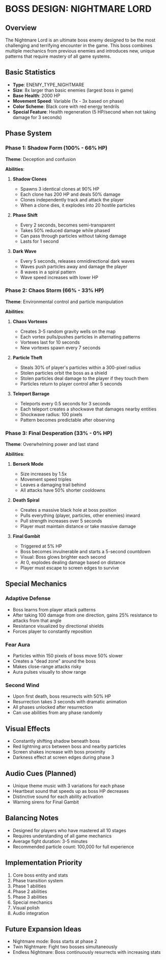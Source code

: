 # BOSS DESIGN: NIGHTMARE LORD

## Overview
The Nightmare Lord is an ultimate boss enemy designed to be the most challenging and terrifying encounter in the game. This boss combines multiple mechanics from previous enemies and introduces new, unique patterns that require mastery of all game systems.

## Basic Statistics
- **Type**: ENEMY_TYPE_NIGHTMARE
- **Size**: 8x larger than basic enemies (largest boss in game)
- **Base Health**: 2000 HP
- **Movement Speed**: Variable (1x - 3x based on phase)
- **Color Scheme**: Black core with red energy tendrils
- **Special Feature**: Health regeneration (5 HP/second when not taking damage for 3 seconds)

## Phase System

### Phase 1: Shadow Form (100% - 66% HP)
**Theme**: Deception and confusion

**Abilities**:
1. **Shadow Clones**
   - Spawns 3 identical clones at 90% HP
   - Each clone has 200 HP and deals 50% damage
   - Clones independently track and attack the player
   - When a clone dies, it explodes into 20 hostile particles

2. **Phase Shift**
   - Every 2 seconds, becomes semi-transparent
   - Takes 50% reduced damage while phased
   - Can pass through particles without taking damage
   - Lasts for 1 second

3. **Dark Wave**
   - Every 5 seconds, releases omnidirectional dark waves
   - Waves push particles away and damage the player
   - 8 waves in a spiral pattern
   - Wave speed increases with lower HP

### Phase 2: Chaos Storm (66% - 33% HP)
**Theme**: Environmental control and particle manipulation

**Abilities**:
1. **Chaos Vortexes**
   - Creates 3-5 random gravity wells on the map
   - Each vortex pulls/pushes particles in alternating patterns
   - Vortexes last for 10 seconds
   - New vortexes spawn every 7 seconds

2. **Particle Theft**
   - Steals 30% of player's particles within a 300-pixel radius
   - Stolen particles orbit the boss as a shield
   - Stolen particles deal damage to the player if they touch them
   - Particles return to player control after 5 seconds

3. **Teleport Barrage**
   - Teleports every 0.5 seconds for 3 seconds
   - Each teleport creates a shockwave that damages nearby entities
   - Shockwave radius: 100 pixels
   - Pattern becomes predictable after observing

### Phase 3: Final Desperation (33% - 0% HP)
**Theme**: Overwhelming power and last stand

**Abilities**:
1. **Berserk Mode**
   - Size increases by 1.5x
   - Movement speed triples
   - Leaves a damaging trail behind
   - All attacks have 50% shorter cooldowns

2. **Death Spiral**
   - Creates a massive black hole at boss position
   - Pulls everything (player, particles, other enemies) inward
   - Pull strength increases over 5 seconds
   - Player must maintain distance or take massive damage

3. **Final Gambit**
   - Triggered at 5% HP
   - Boss becomes invulnerable and starts a 5-second countdown
   - Visual: Boss glows brighter each second
   - At 0, explodes dealing damage based on distance
   - Player must escape to screen edges to survive

## Special Mechanics

### Adaptive Defense
- Boss learns from player attack patterns
- After taking 100 damage from one direction, gains 25% resistance to attacks from that angle
- Resistance visualized by directional shields
- Forces player to constantly reposition

### Fear Aura
- Particles within 150 pixels of boss move 50% slower
- Creates a "dead zone" around the boss
- Makes close-range attacks risky
- Aura pulses visually to show range

### Second Wind
- Upon first death, boss resurrects with 50% HP
- Resurrection takes 3 seconds with dramatic animation
- All phases unlocked after resurrection
- Can use abilities from any phase randomly

## Visual Effects
- Constantly shifting shadow beneath boss
- Red lightning arcs between boss and nearby particles
- Screen shakes increase with boss proximity
- Darkness effect at screen edges during phase 3

## Audio Cues (Planned)
- Unique theme music with 3 variations for each phase
- Heartbeat sound that speeds up as boss HP decreases
- Distinctive sound for each ability activation
- Warning sirens for Final Gambit

## Balancing Notes
- Designed for players who have mastered all 10 stages
- Requires understanding of all game mechanics
- Average fight duration: 3-5 minutes
- Recommended particle count: 100,000 for full experience

## Implementation Priority
1. Core boss entity and stats
2. Phase transition system
3. Phase 1 abilities
4. Phase 2 abilities  
5. Phase 3 abilities
6. Special mechanics
7. Visual polish
8. Audio integration

## Future Expansion Ideas
- Nightmare mode: Boss starts at phase 2
- Twin Nightmare: Fight two bosses simultaneously
- Endless Nightmare: Boss continuously resurrects with increasing stats